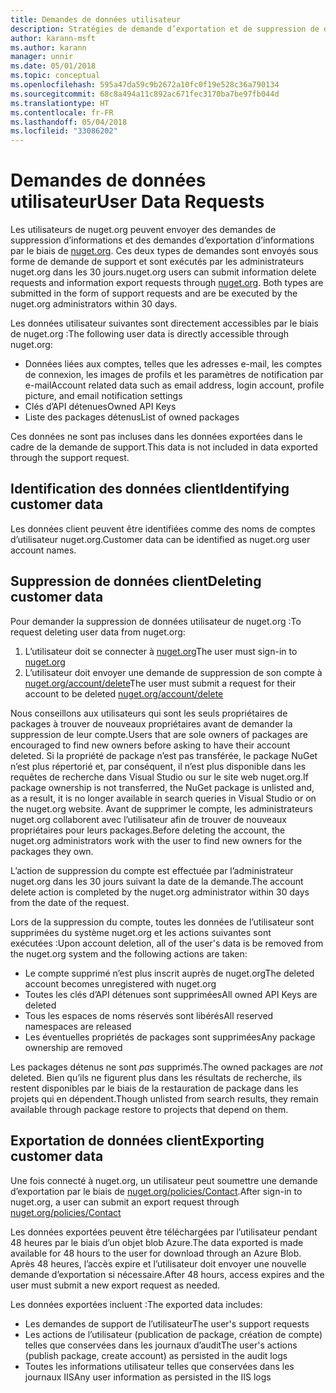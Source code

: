 ```yaml
---
title: Demandes de données utilisateur
description: Stratégies de demande d’exportation et de suppression de données utilisateur
author: karann-msft
ms.author: karann
manager: unnir
ms.date: 05/01/2018
ms.topic: conceptual
ms.openlocfilehash: 595a47da59c9b2672a10fc0f19e528c36a790134
ms.sourcegitcommit: 68c8a494a11c892ac671fec3170ba7be97fb044d
ms.translationtype: HT
ms.contentlocale: fr-FR
ms.lasthandoff: 05/04/2018
ms.locfileid: "33086202"
---
```

# <a name="user-data-requests"></a><span data-ttu-id="14ada-103">Demandes de données utilisateur</span><span class="sxs-lookup"><span data-stu-id="14ada-103">User Data Requests</span></span>

<span data-ttu-id="14ada-104">Les utilisateurs de nuget.org peuvent envoyer des demandes de suppression d’informations et des demandes d’exportation d’informations par le biais de [nuget.org](https://www.nuget.org). Ces deux types de demandes sont envoyés sous forme de demande de support et sont exécutés par les administrateurs nuget.org dans les 30 jours.</span><span class="sxs-lookup"><span data-stu-id="14ada-104">nuget.org users can submit information delete requests and information export requests through [nuget.org](https://www.nuget.org). Both types are submitted in the form of support requests and are be executed by the nuget.org administrators within 30 days.</span></span>

<span data-ttu-id="14ada-105">Les données utilisateur suivantes sont directement accessibles par le biais de nuget.org :</span><span class="sxs-lookup"><span data-stu-id="14ada-105">The following user data is directly accessible through nuget.org:</span></span>

* <span data-ttu-id="14ada-106">Données liées aux comptes, telles que les adresses e-mail, les comptes de connexion, les images de profils et les paramètres de notification par e-mail</span><span class="sxs-lookup"><span data-stu-id="14ada-106">Account related data such as email address, login account, profile picture, and email notification settings</span></span>
* <span data-ttu-id="14ada-107">Clés d’API détenues</span><span class="sxs-lookup"><span data-stu-id="14ada-107">Owned API Keys</span></span>
* <span data-ttu-id="14ada-108">Liste des packages détenus</span><span class="sxs-lookup"><span data-stu-id="14ada-108">List of owned packages</span></span>

<span data-ttu-id="14ada-109">Ces données ne sont pas incluses dans les données exportées dans le cadre de la demande de support.</span><span class="sxs-lookup"><span data-stu-id="14ada-109">This data is not included in data exported through the support request.</span></span>

## <a name="identifying-customer-data"></a><span data-ttu-id="14ada-110">Identification des données client</span><span class="sxs-lookup"><span data-stu-id="14ada-110">Identifying customer data</span></span>

<span data-ttu-id="14ada-111">Les données client peuvent être identifiées comme des noms de comptes d’utilisateur nuget.org.</span><span class="sxs-lookup"><span data-stu-id="14ada-111">Customer data can be identified as nuget.org user account names.</span></span>

## <a name="deleting-customer-data"></a><span data-ttu-id="14ada-112">Suppression de données client</span><span class="sxs-lookup"><span data-stu-id="14ada-112">Deleting customer data</span></span>

<span data-ttu-id="14ada-113">Pour demander la suppression de données utilisateur de nuget.org :</span><span class="sxs-lookup"><span data-stu-id="14ada-113">To request deleting user data from nuget.org:</span></span>

1. <span data-ttu-id="14ada-114">L’utilisateur doit se connecter à [nuget.org](https://www.nuget.org)</span><span class="sxs-lookup"><span data-stu-id="14ada-114">The user must sign-in to [nuget.org](https://www.nuget.org)</span></span>
1. <span data-ttu-id="14ada-115">L’utilisateur doit envoyer une demande de suppression de son compte à [nuget.org/account/delete](https://www.nuget.org/account/delete)</span><span class="sxs-lookup"><span data-stu-id="14ada-115">The user must submit a request for their account to be deleted [nuget.org/account/delete](https://www.nuget.org/account/delete)</span></span>

<span data-ttu-id="14ada-116">Nous conseillons aux utilisateurs qui sont les seuls propriétaires de packages à trouver de nouveaux propriétaires avant de demander la suppression de leur compte.</span><span class="sxs-lookup"><span data-stu-id="14ada-116">Users that are sole owners of packages are encouraged to find new owners before asking to have their account deleted.</span></span> <span data-ttu-id="14ada-117">Si la propriété de package n’est pas transférée, le package NuGet n’est plus répertorié et, par conséquent, il n’est plus disponible dans les requêtes de recherche dans Visual Studio ou sur le site web nuget.org.</span><span class="sxs-lookup"><span data-stu-id="14ada-117">If package ownership is not transferred, the NuGet package is unlisted and, as a result, it is no longer available in search queries in Visual Studio or on the nuget.org website.</span></span> <span data-ttu-id="14ada-118">Avant de supprimer le compte, les administrateurs nuget.org collaborent avec l’utilisateur afin de trouver de nouveaux propriétaires pour leurs packages.</span><span class="sxs-lookup"><span data-stu-id="14ada-118">Before deleting the account, the nuget.org administrators work with the user to find new owners for the packages they own.</span></span>

<span data-ttu-id="14ada-119">L’action de suppression du compte est effectuée par l’administrateur nuget.org dans les 30 jours suivant la date de la demande.</span><span class="sxs-lookup"><span data-stu-id="14ada-119">The account delete action is completed by the nuget.org administrator within 30 days from the date of the request.</span></span>

<span data-ttu-id="14ada-120">Lors de la suppression du compte, toutes les données de l’utilisateur sont supprimées du système nuget.org et les actions suivantes sont exécutées :</span><span class="sxs-lookup"><span data-stu-id="14ada-120">Upon account deletion, all of the user's data is be removed from the nuget.org system and the following actions are taken:</span></span>

* <span data-ttu-id="14ada-121">Le compte supprimé n’est plus inscrit auprès de nuget.org</span><span class="sxs-lookup"><span data-stu-id="14ada-121">The deleted account becomes unregistered with nuget.org</span></span>
* <span data-ttu-id="14ada-122">Toutes les clés d’API détenues sont supprimées</span><span class="sxs-lookup"><span data-stu-id="14ada-122">All owned API Keys are deleted</span></span>
* <span data-ttu-id="14ada-123">Tous les espaces de noms réservés sont libérés</span><span class="sxs-lookup"><span data-stu-id="14ada-123">All reserved namespaces are released</span></span>
* <span data-ttu-id="14ada-124">Les éventuelles propriétés de packages sont supprimées</span><span class="sxs-lookup"><span data-stu-id="14ada-124">Any package ownership are removed</span></span>

<span data-ttu-id="14ada-125">Les packages détenus ne sont *pas* supprimés.</span><span class="sxs-lookup"><span data-stu-id="14ada-125">The owned packages are *not* deleted.</span></span> <span data-ttu-id="14ada-126">Bien qu’ils ne figurent plus dans les résultats de recherche, ils restent disponibles par le biais de la restauration de package dans les projets qui en dépendent.</span><span class="sxs-lookup"><span data-stu-id="14ada-126">Though unlisted from search results, they remain available through package restore to projects that depend on them.</span></span>

## <a name="exporting-customer-data"></a><span data-ttu-id="14ada-127">Exportation de données client</span><span class="sxs-lookup"><span data-stu-id="14ada-127">Exporting customer data</span></span>

<span data-ttu-id="14ada-128">Une fois connecté à nuget.org, un utilisateur peut soumettre une demande d’exportation par le biais de [nuget.org/policies/Contact](https://www.nuget.org/policies/Contact).</span><span class="sxs-lookup"><span data-stu-id="14ada-128">After sign-in to nuget.org, a user can submit an export request through [nuget.org/policies/Contact](https://www.nuget.org/policies/Contact)</span></span>

<span data-ttu-id="14ada-129">Les données exportées peuvent être téléchargées par l’utilisateur pendant 48 heures par le biais d’un objet blob Azure.</span><span class="sxs-lookup"><span data-stu-id="14ada-129">The data exported is made available for 48 hours to the user for download through an Azure Blob.</span></span> <span data-ttu-id="14ada-130">Après 48 heures, l’accès expire et l’utilisateur doit envoyer une nouvelle demande d’exportation si nécessaire.</span><span class="sxs-lookup"><span data-stu-id="14ada-130">After 48 hours, access expires and the user must submit a new export request as needed.</span></span>

<span data-ttu-id="14ada-131">Les données exportées incluent :</span><span class="sxs-lookup"><span data-stu-id="14ada-131">The exported data includes:</span></span>

* <span data-ttu-id="14ada-132">Les demandes de support de l’utilisateur</span><span class="sxs-lookup"><span data-stu-id="14ada-132">The user's support requests</span></span>
* <span data-ttu-id="14ada-133">Les actions de l’utilisateur (publication de package, création de compte) telles que conservées dans les journaux d’audit</span><span class="sxs-lookup"><span data-stu-id="14ada-133">The user's actions (publish package, create account) as persisted in the audit logs</span></span>
* <span data-ttu-id="14ada-134">Toutes les informations utilisateur telles que conservées dans les journaux IIS</span><span class="sxs-lookup"><span data-stu-id="14ada-134">Any user information as persisted in the IIS logs</span></span>
